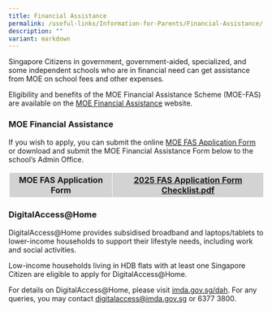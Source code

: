 ```yaml
---
title: Financial Assistance
permalink: /useful-links/Information-for-Parents/Financial-Assistance/
description: ""
variant: markdown
---
```

Singapore Citizens in government, government-aided, specialized, and some independent schools who are in financial need can get assistance from MOE on school fees and other expenses.

Eligibility and benefits of the MOE Financial Assistance Scheme (MOE-FAS) are available on the [MOE Financial Assistance](https://www.moe.gov.sg/financial-matters/financial-assistance) website.

### MOE Financial Assistance

If you wish to apply, you can submit the online [MOE FAS Application Form](https://form.gov.sg/6666a548f71e023bcbe7c9b7) or download and submit the MOE Financial Assistance Form below to the school’s Admin Office.

<style>
table, th, td {
  border: 1px solid white;
  border-collapse: collapse;
}
th, td {
  background-color: #D3D3D3;
}
</style>

<table style="width:100%">
  <tbody><tr>
    <th>MOE FAS Application Form</th>
    <th><a href="/files/Information%20for%20Parents/2025%20moe%20fas%20application%20form.pdf">2025 FAS Application Form Checklist.pdf</a></th>
  </tr>
</tbody></table>

### DigitalAccess@Home

DigitalAccess@Home provides subsidised broadband and laptops/tablets to lower-income households to support their lifestyle needs, including work and social activities.

Low-income households living in HDB flats with at least one Singapore Citizen are eligible to apply for DigitalAccess@Home.

For details on DigitalAccess@Home, please visit [imda.gov.sg/dah](https://www.imda.gov.sg/how-we-can-help/digital-access-at-home). For any queries, you may contact digitalaccess@imda.gov.sg or 6377 3800.